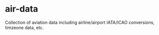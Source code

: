 # air-data
Collection of aviation data including airline/airport IATA/ICAO conversions, timzeone data, etc.
